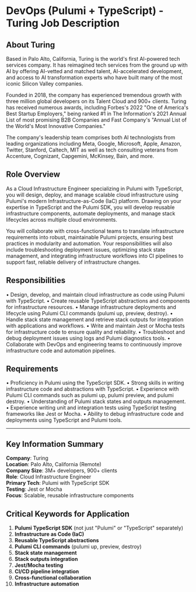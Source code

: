 # DevOps (Pulumi + TypeScript) - Turing Job Description

## About Turing

Based in Palo Alto, California, Turing is the world's first AI-powered tech services company. It has reimagined tech services from the ground up with AI by offering AI-vetted and matched talent, AI-accelerated development, and access to AI transformation experts who have built many of the most iconic Silicon Valley companies.

Founded in 2018, the company has experienced tremendous growth with three million global developers on its Talent Cloud and 900+ clients. Turing has received numerous awards, including Forbes's 2022 "One of America's Best Startup Employers," being ranked #1 in The Information's 2021 Annual List of most promising B2B Companies and Fast Company's "Annual List of the World's Most Innovative Companies."

The company's leadership team comprises both AI technologists from leading organizations including Meta, Google, Microsoft, Apple, Amazon, Twitter, Stanford, Caltech, MIT as well as tech consulting veterans from Accenture, Cognizant, Capgemini, McKinsey, Bain, and more.

## Role Overview

As a Cloud Infrastructure Engineer specializing in Pulumi with TypeScript, you will design, deploy, and manage scalable cloud infrastructure using Pulumi's modern Infrastructure-as-Code (IaC) platform. Drawing on your expertise in TypeScript and the Pulumi SDK, you will develop reusable infrastructure components, automate deployments, and manage stack lifecycles across multiple cloud environments.

You will collaborate with cross-functional teams to translate infrastructure requirements into robust, maintainable Pulumi projects, ensuring best practices in modularity and automation. Your responsibilities will also include troubleshooting deployment issues, optimizing stack state management, and integrating infrastructure workflows into CI pipelines to support fast, reliable delivery of infrastructure changes.

## Responsibilities

• Design, develop, and maintain cloud infrastructure as code using Pulumi with TypeScript.
• Create reusable TypeScript abstractions and components for infrastructure resources.
• Manage infrastructure deployments and lifecycle using Pulumi CLI commands (pulumi up, preview, destroy).
• Handle stack state management and retrieve stack outputs for integration with applications and workflows.
• Write and maintain Jest or Mocha tests for infrastructure code to ensure quality and reliability.
• Troubleshoot and debug deployment issues using logs and Pulumi diagnostics tools.
• Collaborate with DevOps and engineering teams to continuously improve infrastructure code and automation pipelines.

## Requirements

• Proficiency in Pulumi using the TypeScript SDK.
• Strong skills in writing infrastructure code and abstractions with TypeScript.
• Experience with Pulumi CLI commands such as pulumi up, pulumi preview, and pulumi destroy.
• Understanding of Pulumi stack states and outputs management.
• Experience writing unit and integration tests using TypeScript testing frameworks like Jest or Mocha.
• Ability to debug infrastructure code and deployments using TypeScript and Pulumi tools.

---

## Key Information Summary

**Company**: Turing  
**Location**: Palo Alto, California (Remote)  
**Company Size**: 3M+ developers, 900+ clients  
**Role**: Cloud Infrastructure Engineer  
**Primary Tech**: Pulumi with TypeScript SDK  
**Testing**: Jest or Mocha  
**Focus**: Scalable, reusable infrastructure components  

## Critical Keywords for Application

1. **Pulumi TypeScript SDK** (not just "Pulumi" or "TypeScript" separately)
2. **Infrastructure as Code (IaC)**
3. **Reusable TypeScript abstractions**
4. **Pulumi CLI commands** (pulumi up, preview, destroy)
5. **Stack state management**
6. **Stack outputs integration**
7. **Jest/Mocha testing**
8. **CI/CD pipeline integration**
9. **Cross-functional collaboration**
10. **Infrastructure automation**